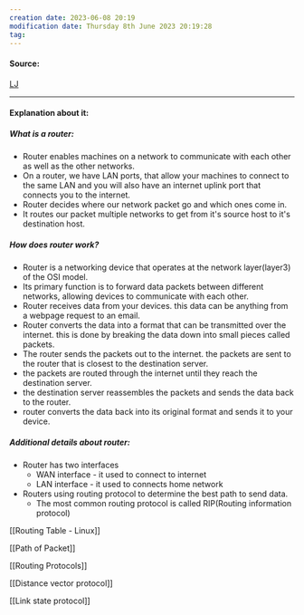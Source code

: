 ```yaml
---
creation date: 2023-06-08 20:19
modification date: Thursday 8th June 2023 20:19:28
tag: 
---
```


#### Source:
[LJ](https://linuxjourney.com/lesson/what-is-a-router)

--------------------------------------

#### Explanation about it:

##### What is a router:

* Router enables machines on a network to communicate with each other as well as the other networks.
* On a router, we have LAN ports, that allow your machines to connect to the same LAN and you will also have an internet uplink port that connects you to the internet.
* Router decides where our network packet go and which ones come in.
* It routes our packet multiple networks to get from it's source host to it's destination host.


##### How does router work?

* Router is a networking device that operates at the network layer(layer3) of the OSI model.
* Its primary function is to forward data packets between different networks, allowing devices to communicate with each other.
* Router receives data from your devices. this data can be anything from a webpage request to an email.
* Router converts the data into a format that can be transmitted over the internet. this is done by breaking the data down into small pieces called packets.
* The router sends the packets out to the internet. the packets are sent to the router that is closest to the destination server.
* the packets are routed through the internet until they reach the destination server.
* the destination server reassembles the packets and sends the data back to the router.
* router converts the data back into its original format and sends it to your device.


##### Additional details about router:

* Router has two interfaces
	* WAN interface -  it used to connect to internet
	* LAN interface - it used to connects home network
* Routers using routing protocol to determine the best path to send data.
	* The most common routing protocol is called RIP(Routing information protocol)


[[Routing Table - Linux]]

[[Path of Packet]]

[[Routing Protocols]]

[[Distance vector protocol]]

[[Link state protocol]]





